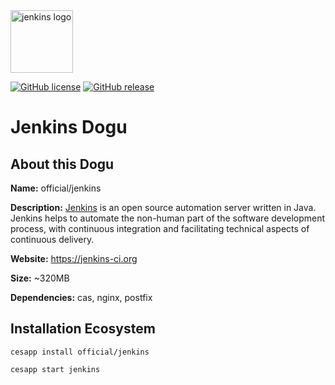 <img src="https://cloudogu.com/images/dogus/jenkins.png" alt="jenkins logo" height="100px">


[![GitHub license](https://img.shields.io/github/license/cloudogu/jenkins.svg)](https://github.com/cloudogu/jenkins/blob/master/LICENSE)
[![GitHub release](https://img.shields.io/github/release/cloudogu/jenkins.svg)](https://github.com/cloudogu/jenkins/releases)

# Jenkins Dogu

## About this Dogu

**Name:** official/jenkins

**Description:** [Jenkins](https://en.wikipedia.org/wiki/Jenkins_(software)) is an open source automation server written in Java. Jenkins helps to automate the non-human part of the software development process, with continuous integration and facilitating technical aspects of continuous delivery.

**Website:** https://jenkins-ci.org

**Size:** ~320MB

**Dependencies:** cas, nginx, postfix

## Installation Ecosystem
```
cesapp install official/jenkins

cesapp start jenkins
```

